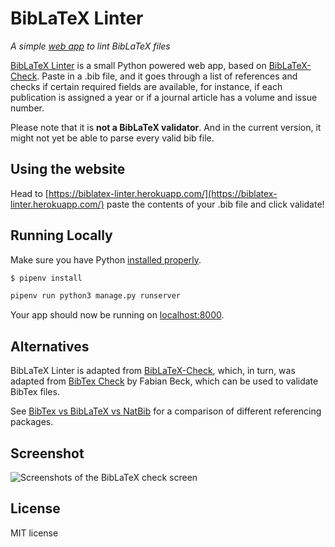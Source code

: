 # BibLaTeX Linter

_A simple [web app](https://biblatex-linter.herokuapp.com/) to lint BibLaTeX files_

[BibLaTeX Linter](https://biblatex-linter.herokuapp.com/) is a small Python powered web app, based on [BibLaTeX-Check](https://github.com/Pezmc/BibLaTeX-Check). Paste in a .bib file, and it goes through a list of references and checks if certain required fields are available, for instance, if each publication is assigned a year or if a journal article has a volume and issue number.

Please note that it is **not a BibLaTeX validator**. And in the current version, it might not yet be able to parse every valid bib file.

## Using the website

Head to [https://biblatex-linter.herokuapp.com/](https://biblatex-linter.herokuapp.com/) paste the contents of your .bib file and click validate!

## Running Locally

Make sure you have Python [installed properly](http://install.python-guide.org).

```sh
$ pipenv install

pipenv run python3 manage.py runserver
```

Your app should now be running on [localhost:8000](http://localhost:8000/).

## Alternatives

BibLaTeX Linter is adapted from [BibLaTeX-Check](https://github.com/Pezmc/BibLaTeX-Check), which, in turn, was adapted from [BibTex Check](https://code.google.com/p/bibtex-check/) by Fabian Beck, which can be used to validate BibTex files.

See [BibTex vs BibLaTeX vs NatBib](http://tex.stackexchange.com/questions/25701/bibtex-vs-biber-and-BibLaTeX-vs-natbib) for a comparison of different referencing packages.

## Screenshot

![Screenshots of the BibLaTeX check screen](https://github.com/Pezmc/BibLaTeX-Check/blob/screenshots/screenshots/checkscreen.png?raw=true 'BibLaTeX Check')

## License

MIT license
